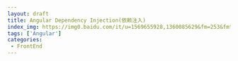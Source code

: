 ```yaml
---
layout: draft
title: Angular Dependency Injection(依赖注入)
index_img: https://img0.baidu.com/it/u=1569655928,1360085629&fm=253&fmt=auto&app=138&f=JPEG?w=750&h=375
tags: ['Angular']
categories:
 - FrontEnd
---
```

